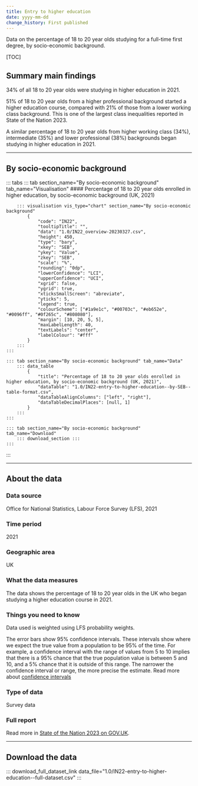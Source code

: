 ```yaml
---
title: Entry to higher education
date: yyyy-mm-dd
change_history: First published
---
```


Data on the percentage of 18 to 20 year olds studying for a full-time first degree, by socio-economic background.

[TOC]

## Summary main findings

34% of all 18 to 20 year olds were studying in higher education in 2021.

51% of 18 to 20 year olds from a higher professional background started a higher education course, compared with 21%
of those from a lower working class background. This is one of the largest class inequalities reported in State of the Nation 2023.

A similar percentage of 18 to 20 year olds from higher working class (34%), intermediate (35%) and
lower professional (38%) backgrounds began studying in higher education in 2021.

---

## By socio-economic background

::: tabs
    ::: tab section_name="By socio-economic background" tab_name="Visualisation"
        #### Percentage of 18 to 20 year olds enrolled in higher education, by socio-economic background (UK, 2021)

        ::: visualisation vis_type="chart" section_name="By socio-economic background"
            {
                "code": "IN22",
                "tooltipTitle": "",
                "data": "1.0/IN22_overview-20230327.csv",
                "height": 450,
                "type": "bary",
                "xkey": "SEB",
                "ykey": "Value",
                "zkey": "SEB",
                "scale": "%",
                "rounding": "0dp",
                "lowerConfidence": "LCI",
                "upperConfidence": "UCI",
                "xgrid": false,
                "ygrid": true,
                "xticksSmallScreen": "abreviate",
                "yticks": 5,
                "legend": true,
                "colourScheme": ["#1a9e1c", "#00703c", "#eb652e", "#0096ff", "#0f265c", "#808080"],
                "margin": [10, 20, 5, 5],
                "maxLabelLength": 40,
                "textLabels": "center",
                "labelColour": "#fff"
            }
        :::
    :::

    ::: tab section_name="By socio-economic background" tab_name="Data"
        ::: data_table
            {
                "title": "Percentage of 18 to 20 year olds enrolled in higher education, by socio-economic background (UK, 2021)",
                "dataTable": "1.0/IN22-entry-to-higher-education--by-SEB--table-format.csv",
                "dataTableAlignColumns": ["left", "right"],
                "dataTableDecimalPlaces": [null, 1]
            }
        :::
    :::

    ::: tab section_name="By socio-economic background" tab_name="Download"
        ::: download_section :::
    :::
:::

---

## About the data

### Data source
Office for National Statistics, Labour Force Survey (LFS), 2021

### Time period
2021

### Geographic area
UK

### What the data measures
The data shows the percentage of 18 to 20 year olds in the UK who began studying a higher education course in 2021.

### Things you need to know
Data used is weighted using LFS probability weights.

The error bars show 95% confidence intervals. These intervals show where we expect the true value from a population to
be 95% of the time. For example, a confidence interval with the range of values from 5 to 10 implies that there is a
95% chance that the true population value is between 5 and 10, and a 5% chance that it is outside of this range.
The narrower the confidence interval or range, the more precise the estimate. Read more about
[confidence intervals](/about-our-analysis#confidence-intervals)

### Type of data
Survey data

### Full report
Read more in [State of the Nation 2023 on GOV.UK](https://www.gov.uk/government/publications/state-of-the-nation-2023-people-and-places).

---

## Download the data

::: download_full_dataset_link data_file="1.0/IN22-entry-to-higher-education--full-dataset.csv" :::
